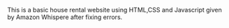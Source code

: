 This is a basic house rental website using HTML,CSS and Javascript given by Amazon Whispere after fixing errors.

